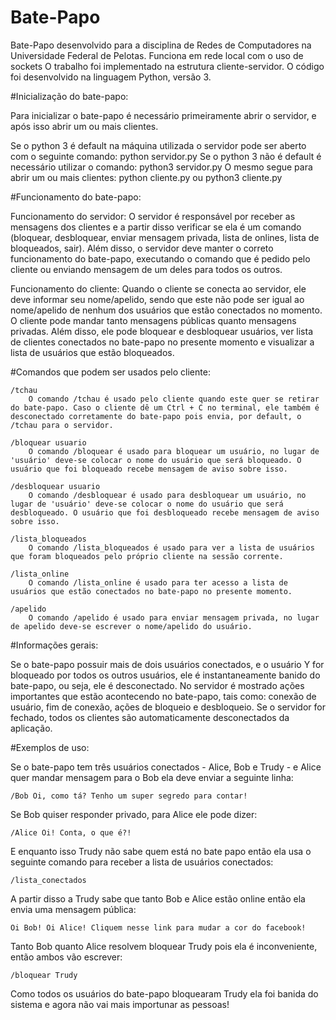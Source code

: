 # Bate-Papo

Bate-Papo desenvolvido para a disciplina de Redes de Computadores na Universidade Federal de Pelotas. Funciona em rede local com o uso de sockets
O trabalho foi implementado na estrutura cliente-servidor.
O código foi desenvolvido na linguagem Python, versão 3.

#Inicialização do bate-papo:

Para inicializar o bate-papo é necessário primeiramente abrir o servidor, e após isso abrir um ou mais clientes.

Se o python 3 é default na máquina utilizada o servidor pode ser aberto com o seguinte comando:
		python servidor.py
Se o python 3 não é default é necessário utilizar o comando:
		python3 servidor.py
O mesmo segue para abrir um ou mais clientes:
		python cliente.py
			ou
		python3 cliente.py

#Funcionamento do bate-papo:

Funcionamento do servidor:
	O servidor é responsável por receber as mensagens dos clientes e a partir disso verificar se ela é um comando (bloquear, desbloquear, enviar mensagem privada, lista de onlines, lista de bloqueados, sair). Além disso, o servidor deve manter o correto funcionamento do bate-papo, executando o comando que é pedido pelo cliente ou enviando mensagem de um deles para todos os outros.

Funcionamento do cliente:
	Quando o cliente se conecta ao servidor, ele deve informar seu nome/apelido, sendo que este não pode ser igual ao nome/apelido de nenhum dos usuários que estão conectados no momento.
	O cliente pode mandar tanto mensagens públicas quanto mensagens privadas. Além disso, ele pode bloquear e desbloquear usuários, ver lista de clientes conectados no bate-papo no presente momento e visualizar a lista de usuários que estão bloqueados.

#Comandos que podem ser usados pelo cliente:

	/tchau 
		O comando /tchau é usado pelo cliente quando este quer se retirar do bate-papo. Caso o cliente dê um Ctrl + C no terminal, ele também é desconectado corretamente do bate-papo pois envia, por default, o /tchau para o servidor. 
		
	/bloquear usuario
		O comando /bloquear é usado para bloquear um usuário, no lugar de 'usuário' deve-se colocar o nome do usuário que será bloqueado. O usuário que foi bloqueado recebe mensagem de aviso sobre isso.

	/desbloquear usuario
		O comando /desbloquear é usado para desbloquear um usuário, no lugar de 'usuário' deve-se colocar o nome do usuário que será desbloqueado. O usuário que foi desbloqueado recebe mensagem de aviso sobre isso.

	/lista_bloqueados
		O comando /lista_bloqueados é usado para ver a lista de usuários que foram bloqueados pelo próprio cliente na sessão corrente.

	/lista_online
		O comando /lista_online é usado para ter acesso a lista de usuários que estão conectados no bate-papo no presente momento.

	/apelido
		O comando /apelido é usado para enviar mensagem privada, no lugar de apelido deve-se escrever o nome/apelido do usuário.

#Informações gerais:

Se o bate-papo possuir mais de dois usuários conectados, e o usuário Y for bloqueado por todos os outros usuários, ele é instantaneamente banido do bate-papo, ou seja, ele é desconectado.
No servidor é mostrado ações importantes que estão acontecendo no bate-papo, tais como: conexão de usuário, fim de conexão, ações de bloqueio e desbloqueio.
Se o servidor for fechado, todos os clientes são automaticamente desconectados da aplicação.

#Exemplos de uso:

Se o bate-papo tem três usuários conectados - Alice, Bob e Trudy - e Alice quer mandar mensagem para o Bob ela deve enviar a seguinte linha:
		
	/Bob Oi, como tá? Tenho um super segredo para contar!

Se Bob quiser responder privado, para Alice ele pode dizer:

	/Alice Oi! Conta, o que é?!

E enquanto isso Trudy não sabe quem está no bate papo então ela usa o seguinte comando para receber a lista de usuários conectados:

	/lista_conectados

A partir disso a Trudy sabe que tanto Bob e Alice estão online então ela envia uma mensagem pública:

	Oi Bob! Oi Alice! Cliquem nesse link para mudar a cor do facebook!

Tanto Bob quanto Alice resolvem bloquear Trudy pois ela é inconveniente, então ambos vão escrever:

	/bloquear Trudy

Como todos os usuários do bate-papo bloquearam Trudy ela foi banida do sistema e agora não vai mais importunar as pessoas!
